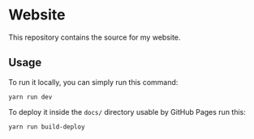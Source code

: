 # Website

This repository contains the source for my website.

## Usage

To run it locally, you can simply run this command:

`yarn run dev`

To deploy it inside the `docs/` directory usable by GitHub Pages run this:

`yarn run build-deploy`
